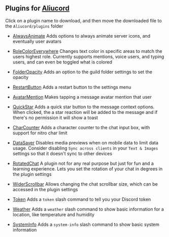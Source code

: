## Plugins for [Aliucord](https://github.com/Aliucord)

Click on a plugin name to download, and then move the downloaded file to the `Aliucord/plugins` folder

- [AlwaysAnimate](https://github.com/zt64/aliucord-plugins/raw/builds/AlwaysAnimate.zip)
Adds options to always animate server icons, and eventually user avatars

- [RoleColorEverywhere](https://github.com/zt64/aliucord-plugins/raw/builds/RoleColorEverywhere.zip)
Changes text color in specific areas to match the users highest role. Currently supports mentions, voice users, and typing users, and can even be toggled what is colored

- [FolderOpacity](https://github.com/zt64/aliucord-plugins/raw/builds/FolderOpacity.zip)
Adds an option to the guild folder settings to set the opacity

- [RestartButton](https://github.com/zt64/aliucord-plugins/raw/builds/RestartButton.zip)
Adds a restart button to the settings menu

- [AvatarMention](https://github.com/zt64/aliucord-plugins/raw/builds/AvatarMention.zip)
Makes tapping a message avatar mention that user

- [QuickStar](https://github.com/zt64/aliucord-plugins/raw/builds/QuickStar.zip)
Adds a quick star button to the message context options. When clicked, the a star reaction will be added to the message and if there's no permission it will show a toast

- [CharCounter](https://github.com/zt64/aliucord-plugins/raw/builds/CharCounter.zip)
Adds a character counter to the chat input box, with support for nitro char limit

- [DataSaver](https://github.com/zt64/aliucord-plugins/raw/builds/DataSaver.zip)
Disables media previews when on mobile data to limit data usage. Consider disabling `Sync across clients` in your `Text & Images` settings so that it doesn't sync to other devices

- [RotatedChat](https://github.com/zt64/aliucord-plugins/raw/builds/RotatedChat.zip)
A plugin not for any real purpose but just for fun and a learning experience. Lets you set the rotation of your chat in degrees in the plugin settings

- [WiderScrollbar](https://github.com/zt64/aliucord-plugins/raw/builds/WiderScrollbar.zip)
Allows changing the chat scrollbar size, which can be accessed in the plugin settings

- [Token](https://github.com/zt64/aliucord-plugins/raw/builds/Token.zip)
Adds a `token` slash command to tell you your Discord token

- [Weather](https://github.com/zt64/aliucord-plugins/raw/builds/Weather.zip)
Adds a `weather` slash command to show basic information for a location, like temperature and humidity

- [SystemInfo](https://github.com/zt64/aliucord-plugins/raw/builds/SystemInfo.zip)
Adds a `system-info` slash command to show basic system information

